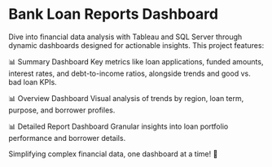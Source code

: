# Bank Loan Reports Dashboard

Dive into financial data analysis with Tableau and SQL Server through dynamic dashboards designed for actionable insights. This project features:

📊 Summary Dashboard
Key metrics like loan applications, funded amounts, interest rates, and debt-to-income ratios, alongside trends and good vs. bad loan KPIs.

📊 Overview Dashboard
Visual analysis of trends by region, loan term, purpose, and borrower profiles.

📊 Detailed Report Dashboard
Granular insights into loan portfolio performance and borrower details.

Simplifying complex financial data, one dashboard at a time! 💼
